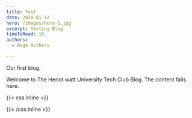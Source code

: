 ```yaml
---
title: Test
date: 2020-01-12
hero: /images/hero-5.jpg
excerpt: Testing Blog
timeToRead: 10
authors:
  - Hugo Authors  

---
```


Our first blog.

Welcome to The Heriot watt University Tech Club Blog.
The content falls here.


{{< css.inline >}}
<style>
.canon { background: white; width: 100%; height: auto;}
</style>
{{< /css.inline >}}
